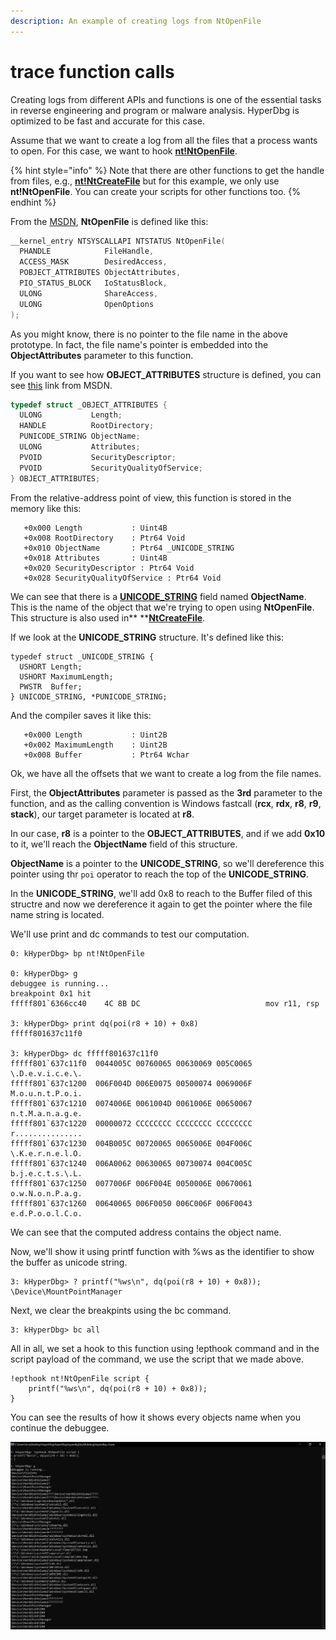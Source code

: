 ```yaml
---
description: An example of creating logs from NtOpenFile
---
```


# trace function calls

Creating logs from different APIs and functions is one of the essential tasks in reverse engineering and program or malware analysis. HyperDbg is optimized to be fast and accurate for this case.

Assume that we want to create a log from all the files that a process wants to open. For this case, we want to hook [**nt!NtOpenFile**](https://docs.microsoft.com/en-us/windows/win32/api/winternl/nf-winternl-ntopenfile). 

{% hint style="info" %}
Note that there are other functions to get the handle from files, e.g., [**nt!NtCreateFile**](https://docs.microsoft.com/en-us/windows/win32/api/winternl/nf-winternl-ntcreatefile) but for this example, we only use **nt!NtOpenFile**. You can create your scripts for other functions too.
{% endhint %}

From the [MSDN](https://docs.microsoft.com/en-us/windows/win32/api/winternl/nf-winternl-ntopenfile), **NtOpenFile** is defined like this:

```c
__kernel_entry NTSYSCALLAPI NTSTATUS NtOpenFile(
  PHANDLE            FileHandle,
  ACCESS_MASK        DesiredAccess,
  POBJECT_ATTRIBUTES ObjectAttributes,
  PIO_STATUS_BLOCK   IoStatusBlock,
  ULONG              ShareAccess,
  ULONG              OpenOptions
);
```

As you might know, there is no pointer to the file name in the above prototype. In fact, the file name's pointer is embedded into the **ObjectAttributes** parameter to this function.

If you want to see how **OBJECT_ATTRIBUTES** structure is defined, you can see [this](https://docs.microsoft.com/en-us/windows/win32/api/ntdef/ns-ntdef-\_object_attributes) link from MSDN.

```c
typedef struct _OBJECT_ATTRIBUTES {
  ULONG           Length;
  HANDLE          RootDirectory;
  PUNICODE_STRING ObjectName;
  ULONG           Attributes;
  PVOID           SecurityDescriptor;
  PVOID           SecurityQualityOfService;
} OBJECT_ATTRIBUTES;
```

From the relative-address point of view, this function is stored in the memory like this:

```
   +0x000 Length           : Uint4B
   +0x008 RootDirectory    : Ptr64 Void
   +0x010 ObjectName       : Ptr64 _UNICODE_STRING
   +0x018 Attributes       : Uint4B
   +0x020 SecurityDescriptor : Ptr64 Void
   +0x028 SecurityQualityOfService : Ptr64 Void
```

We can see that there is a [**UNICODE_STRING**](https://docs.microsoft.com/en-us/windows/win32/api/subauth/ns-subauth-unicode_string) field named **ObjectName**. This is the name of the object that we're trying to open using **NtOpenFile**. This structure is also used in** **[**NtCreateFile**](https://docs.microsoft.com/en-us/windows/win32/api/winternl/nf-winternl-ntcreatefile).

If we look at the **UNICODE_STRING** structure. It's defined like this:

```
typedef struct _UNICODE_STRING {
  USHORT Length;
  USHORT MaximumLength;
  PWSTR  Buffer;
} UNICODE_STRING, *PUNICODE_STRING;
```

And the compiler saves it like this:

```
   +0x000 Length           : Uint2B
   +0x002 MaximumLength    : Uint2B
   +0x008 Buffer           : Ptr64 Wchar
```

Ok, we have all the offsets that we want to create a log from the file names.

First, the **ObjectAttributes** parameter is passed as the **3rd** parameter to the function, and as the calling convention is Windows fastcall (**rcx**, **rdx**, **r8**, **r9**, **stack**), our target parameter is located at **r8**.

In our case, **r8** is a pointer to the **OBJECT_ATTRIBUTES**, and if we add **0x10** to it, we'll reach the **ObjectName** field of this structure.

**ObjectName** is a pointer to the **UNICODE_STRING**, so we'll dereference this pointer using thr `poi` operator to reach the top of the **UNICODE_STRING**.

In the **UNICODE_STRING**, we'll add 0x8 to reach to the Buffer filed of this structre and now we dereference it again to get the pointer where the file name string is located.

We'll use print and dc commands to test our computation.

```clike
0: kHyperDbg> bp nt!NtOpenFile

0: kHyperDbg> g
debuggee is running...
breakpoint 0x1 hit
fffff801`6366cc40    4C 8B DC                            mov r11, rsp

3: kHyperDbg> print dq(poi(r8 + 10) + 0x8)
fffff801637c11f0

3: kHyperDbg> dc fffff801637c11f0
fffff801`637c11f0  0044005C 00760065 00630069 005C0065  \.D.e.v.i.c.e.\.
fffff801`637c1200  006F004D 006E0075 00500074 0069006F  M.o.u.n.t.P.o.i.
fffff801`637c1210  0074006E 0061004D 0061006E 00650067  n.t.M.a.n.a.g.e.
fffff801`637c1220  00000072 CCCCCCCC CCCCCCCC CCCCCCCC  r...............
fffff801`637c1230  004B005C 00720065 0065006E 004F006C  \.K.e.r.n.e.l.O.
fffff801`637c1240  006A0062 00630065 00730074 004C005C  b.j.e.c.t.s.\.L.
fffff801`637c1250  0077006F 006F004E 0050006E 00670061  o.w.N.o.n.P.a.g.
fffff801`637c1260  00640065 006F0050 006C006F 006F0043  e.d.P.o.o.l.C.o.
```

We can see that the computed address contains the object name.

Now, we'll show it using printf function with %ws as the identifier to show the buffer as unicode string.

```clike
3: kHyperDbg> ? printf("%ws\n", dq(poi(r8 + 10) + 0x8));
\Device\MountPointManager
```

Next, we clear the breakpints using the bc command.

```clike
3: kHyperDbg> bc all
```

All in all, we set a hook to this function using !epthook command and in the script payload of the command, we use the script that we made above.

```
!epthook nt!NtOpenFile script {
	printf("%ws\n", dq(poi(r8 + 10) + 0x8));
}
```

You can see the results of how it shows every objects name when you continue the debuggee.

![Getting NtOpenFile object names](../../../.gitbook/assets/NtOpenFile-Interpret.PNG)

